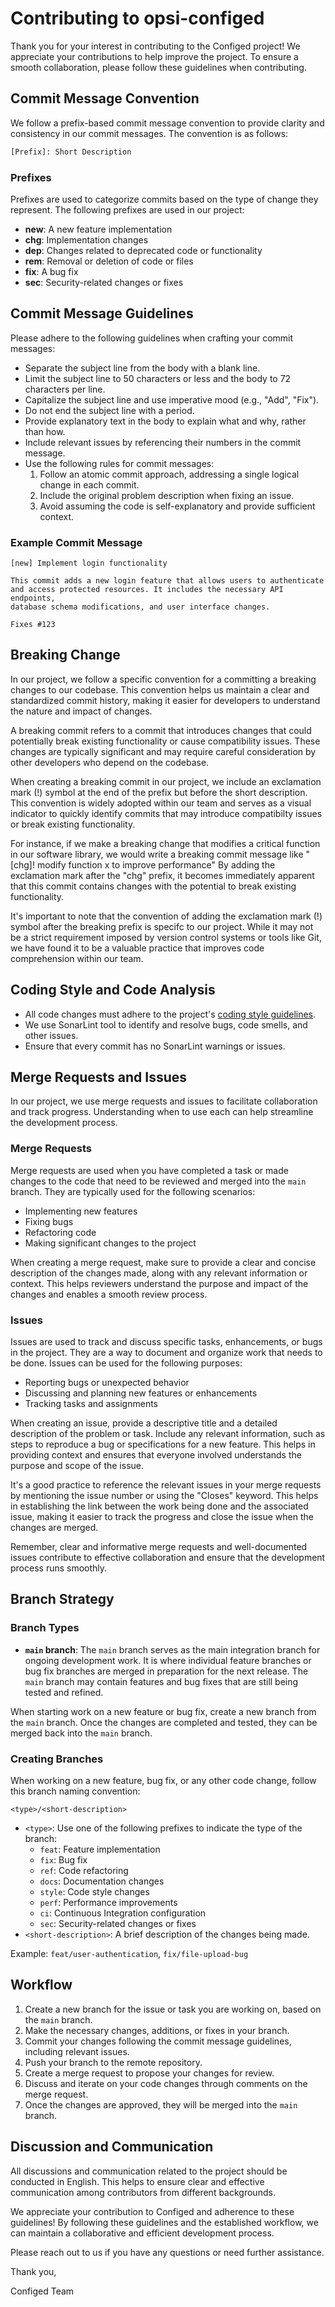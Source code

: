 # Contributing to opsi-configed

Thank you for your interest in contributing to the Configed project! We
appreciate your contributions to help improve the project. To ensure a
smooth collaboration, please follow these guidelines when contributing.

## Commit Message Convention

We follow a prefix-based commit message convention to provide clarity
and consistency in our commit messages. The convention is as follows:

```bash
[Prefix]: Short Description
```

### Prefixes

Prefixes are used to categorize commits based on the type of change they
represent. The following prefixes are used in our project:

* **new**: A new feature implementation
* **chg**: Implementation changes
* **dep**: Changes related to deprecated code or functionality
* **rem**: Removal or deletion of code or files
* **fix**: A bug fix
* **sec**: Security-related changes or fixes

## Commit Message Guidelines

Please adhere to the following guidelines when crafting your commit messages:

* Separate the subject line from the body with a blank line.
* Limit the subject line to 50 characters or less and the body to 72 characters
  per line.
* Capitalize the subject line and use imperative mood (e.g., "Add", "Fix").
* Do not end the subject line with a period.
* Provide explanatory text in the body to explain what and why, rather than how.
* Include relevant issues by referencing their numbers in the commit message.
* Use the following rules for commit messages:
  1. Follow an atomic commit approach, addressing a single logical change in
    each commit.
  2. Include the original problem description when fixing an issue.
  3. Avoid assuming the code is self-explanatory and provide sufficient context.

### Example Commit Message

```
[new] Implement login functionality

This commit adds a new login feature that allows users to authenticate
and access protected resources. It includes the necessary API endpoints,
database schema modifications, and user interface changes.

Fixes #123
```

## Breaking Change

In our project, we follow a specific convention for a committing a breaking
changes to our codebase. This convention helps us maintain a clear and
standardized commit history, making it easier for developers to understand
the nature and impact of changes.

A breaking commit refers to a commit that introduces changes that could
potentially break existing functionality or cause compatibility issues.
These changes are typically significant and may require careful consideration
by other developers who depend on the codebase.

When creating a breaking commit in our project, we include an exclamation
mark (!) symbol at the end of the prefix but before the short description.
This convention is widely adopted within our team and serves as a visual
indicator to quickly identify commits that may introduce compatibilty issues
or break existing functionality.

For instance, if we make a breaking change that modifies a critical function
in our software library, we would write a breaking commit message like
"[chg]! modify function x to improve performance" By adding the exclamation
mark after the "chg" prefix, it becomes immediately apparent that this commit
contains changes with the potential to break existing functionality.

It's important to note that the convention of adding the exclamation mark (!)
symbol after the breaking prefix is specifc to our project. While it may not
be a strict requirement imposed by version control systems or tools like Git,
we have found it to be a valuable practice that improves code comprehension
within our team.

## Coding Style and Code Analysis

* All code changes must adhere to the project's [coding style guidelines](CODING_STYLE.md).
* We use SonarLint tool to identify and resolve bugs, code smells, and other
  issues.
* Ensure that every commit has no SonarLint warnings or issues.

## Merge Requests and Issues

In our project, we use merge requests and issues to facilitate collaboration
and track progress. Understanding when to use each can help streamline the
development process.

### Merge Requests

Merge requests are used when you have completed a task or made changes to the
code that need to be reviewed and merged into the `main` branch. They are
typically used for the following scenarios:

* Implementing new features
* Fixing bugs
* Refactoring code
* Making significant changes to the project

When creating a merge request, make sure to provide a clear and concise
description of the changes made, along with any relevant information or
context. This helps reviewers understand the purpose and impact of the changes
and enables a smooth review process.

### Issues

Issues are used to track and discuss specific tasks, enhancements, or bugs
in the project. They are a way to document and organize work that needs to
be done. Issues can be used for the following purposes:

* Reporting bugs or unexpected behavior
* Discussing and planning new features or enhancements
* Tracking tasks and assignments

When creating an issue, provide a descriptive title and a detailed description
of the problem or task. Include any relevant information, such as steps to
reproduce a bug or specifications for a new feature. This helps in providing
context and ensures that everyone involved understands the purpose and scope
of the issue.

It's a good practice to reference the relevant issues in your merge requests
by mentioning the issue number or using the "Closes" keyword. This helps in
establishing the link between the work being done and the associated issue,
making it easier to track the progress and close the issue when the changes
are merged.

Remember, clear and informative merge requests and well-documented issues
contribute to effective collaboration and ensure that the development process
runs smoothly.

## Branch Strategy

### Branch Types

* **`main` branch**: The `main` branch serves as the main integration
  branch for ongoing development work. It is where individual feature
  branches or bug fix branches are merged in preparation for the next
  release. The `main` branch may contain features and bug fixes that
  are still being tested and refined.

When starting work on a new feature or bug fix, create a new branch from
the `main` branch. Once the changes are completed and tested, they can
be merged back into the `main` branch.

### Creating Branches

When working on a new feature, bug fix, or any other code change, follow
this branch naming convention:

```
<type>/<short-description>
```

* `<type>`: Use one of the following prefixes to indicate the type of the branch:
    * `feat`: Feature implementation
    * `fix`: Bug fix
    * `ref`: Code refactoring
    * `docs`: Documentation changes
    * `style`: Code style changes
    * `perf`: Performance improvements
    * `ci`: Continuous Integration configuration
    * `sec`: Security-related changes or fixes
* `<short-description>`: A brief description of the changes being made.

Example: `feat/user-authentication`, `fix/file-upload-bug`

## Workflow

1. Create a new branch for the issue or task you are working on, based on
   the `main` branch.
2. Make the necessary changes, additions, or fixes in your branch.
3. Commit your changes following the commit message guidelines, including
   relevant issues.
4. Push your branch to the remote repository.
5. Create a merge request to propose your changes for review.
6. Discuss and iterate on your code changes through comments on the
   merge request.
7. Once the changes are approved, they will be merged into the `main` branch.

## Discussion and Communication

All discussions and communication related to the project should be conducted
in English. This helps to ensure clear and effective communication among
contributors from different backgrounds.

We appreciate your contribution to Configed and adherence to these guidelines!
By following these guidelines and the established workflow, we can maintain
a collaborative and efficient development process.

Please reach out to us if you have any questions or need further assistance.

Thank you,

Configed Team
